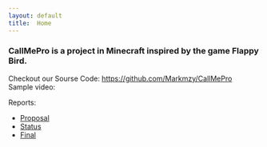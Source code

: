 ```yaml
---
layout: default
title:  Home
---
```


### CallMePro is a project in Minecraft inspired by the game Flappy Bird.

Checkout our Sourse Code: https://github.com/Markmzy/CallMePro<br>
Sample video: 

Reports:
- [Proposal](proposal.html)
- [Status](status.html)
- [Final](final.html)


